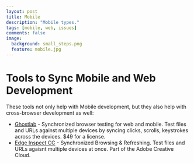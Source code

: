 ```yaml
---
layout: post
title: Mobile
description: "Mobile types."
tags: [mobile, web, issues]
comments: false
image:
  background: small_steps.png
  feature: mobile.jpg
---
```


# Tools to Sync Mobile and Web Development

These tools not only help with Mobile development, but they also help with cross-browser development as well:

* [Ghostlab](http://vanamco.com/ghostlab/) - Synchronized browser testing for web and mobile.  Test files and URLs against multiple devices by syncing clicks, scrolls, keystrokes across the devices. $49 for a license.
* [Edge Inspect CC](https://creative.adobe.com/products/inspect) - Synchronized Browsing & Refreshing. Test files and URLs agaisnt multiple devices at once.  Part of the Adobe Creative Cloud.
